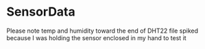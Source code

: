 # SensorData

Please note temp and humidity toward the end of DHT22 file spiked because I was holding the sensor enclosed in my hand to test it
